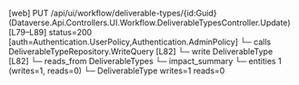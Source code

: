 [web] PUT /api/ui/workflow/deliverable-types/{id:Guid}  (Dataverse.Api.Controllers.UI.Workflow.DeliverableTypesController.Update)  [L79–L89] status=200 [auth=Authentication.UserPolicy,Authentication.AdminPolicy]
  └─ calls DeliverableTypeRepository.WriteQuery [L82]
  └─ write DeliverableType [L82]
    └─ reads_from DeliverableTypes
  └─ impact_summary
    └─ entities 1 (writes=1, reads=0)
      └─ DeliverableType writes=1 reads=0

